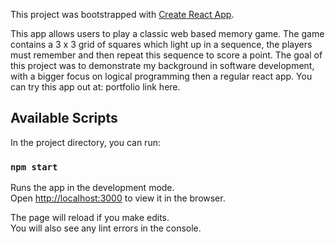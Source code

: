 This project was bootstrapped with [Create React App](https://github.com/facebook/create-react-app).

This app allows users to play a classic web based memory game. The game contains a 3 x 3 grid of squares which light up in a sequence, the players must remember and then repeat this sequence to score a point. The goal of this project was to demonstrate my background in software development, with a bigger focus on logical programming then a regular react app. You can try this app out at: portfolio link here.

## Available Scripts

In the project directory, you can run:

### `npm start`

Runs the app in the development mode.<br />
Open [http://localhost:3000](http://localhost:3000) to view it in the browser.

The page will reload if you make edits.<br />
You will also see any lint errors in the console.
